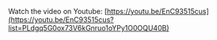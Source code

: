 Watch the video on Youtube: [https://youtu.be/EnC93515cus](https://youtu.be/EnC93515cus?list=PLdgq5G0ox73V6kGnruo1oYPy1O0OQU40B)